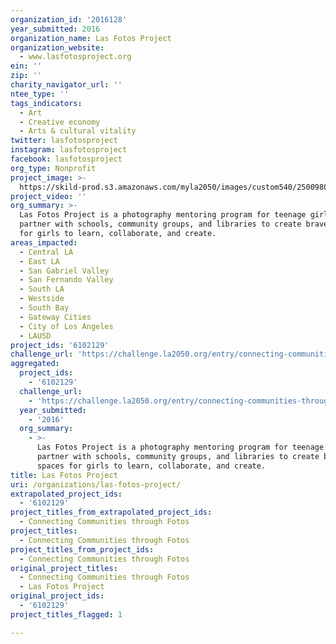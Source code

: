 ```yaml
---
organization_id: '2016128'
year_submitted: 2016
organization_name: Las Fotos Project
organization_website:
  - www.lasfotosproject.org
ein: ''
zip: ''
charity_navigator_url: ''
ntee_type: ''
tags_indicators:
  - Art
  - Creative economy
  - Arts & cultural vitality
twitter: lasfotosproject
instagram: lasfotosproject
facebook: lasfotosproject
org_type: Nonprofit
project_image: >-
  https://skild-prod.s3.amazonaws.com/myla2050/images/custom540/2500980265741-team91.jpg
project_video: ''
org_summary: >-
  Las Fotos Project is a photography mentoring program for teenage girls. We
  partner with schools, community groups, and libraries to create brave spaces
  for girls to learn, collaborate, and create.
areas_impacted:
  - Central LA
  - East LA
  - San Gabriel Valley
  - San Fernando Valley
  - South LA
  - Westside
  - South Bay
  - Gateway Cities
  - City of Los Angeles
  - LAUSD
project_ids: '6102129'
challenge_url: 'https://challenge.la2050.org/entry/connecting-communities-through-fotos'
aggregated:
  project_ids:
    - '6102129'
  challenge_url:
    - 'https://challenge.la2050.org/entry/connecting-communities-through-fotos'
  year_submitted:
    - '2016'
  org_summary:
    - >-
      Las Fotos Project is a photography mentoring program for teenage girls. We
      partner with schools, community groups, and libraries to create brave
      spaces for girls to learn, collaborate, and create.
title: Las Fotos Project
uri: /organizations/las-fotos-project/
extrapolated_project_ids:
  - '6102129'
project_titles_from_extrapolated_project_ids:
  - Connecting Communities through Fotos
project_titles:
  - Connecting Communities through Fotos
project_titles_from_project_ids:
  - Connecting Communities through Fotos
original_project_titles:
  - Connecting Communities through Fotos
  - Las Fotos Project
original_project_ids:
  - '6102129'
project_titles_flagged: 1

---
```

